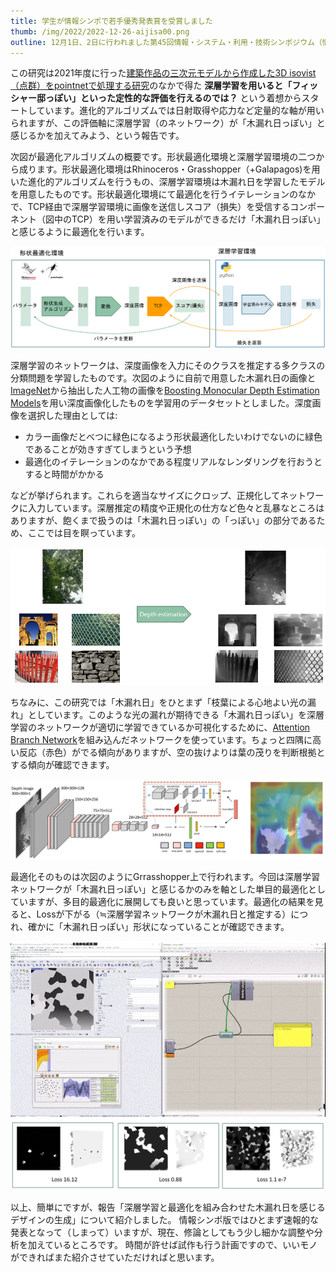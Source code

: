 ```yaml
---
title: 学生が情報シンポで若手優秀発表賞を受賞しました
thumb: /img/2022/2022-12-26-aijisa00.png
outline: 12月1日、2日に行われました第45回情報・システム・利用・技術シンポジウム（情報シンポ）にて、加戸研究室学生（M2の鳥羽くん）による報告「深層学習と最適化を組み合わせた木漏れ日を感じるデザインの生成」が若手優秀発表賞を受賞しました。記念？に簡単にこの研究について紹介したいと思います。
---
```


この研究は2021年度に行った[建築作品の三次元モデルから作成した3D isovist（点群）をpointnetで処理する研究](https://github.com/ail-and-colleagues/pointnet_cla#sidenote)のなかで得た **深層学習を用いると「フィッシャー邸っぽい」といった定性的な評価を行えるのでは？** という着想からスタートしています。進化的アルゴリズムでは日射取得や応力など定量的な軸が用いられますが、この評価軸に深層学習（のネットワーク）が「木漏れ日っぽい」と感じるかを加えてみよう、という報告です。


次図が最適化アルゴリズムの概要です。形状最適化環境と深層学習環境の二つから成ります。形状最適化環境はRhinoceros・Grasshopper（+Galapagos)を用いた進化的アルゴリズムを行うもの、深層学習環境は木漏れ日を学習したモデルを用意したものです。形状最適化環境にて最適化を行うイテレーションのなかで、TCP経由で深層学習環境に画像を送信しスコア（損失）を受信するコンポーネント（図中のTCP）を用い学習済みのモデルができるだけ「木漏れ日っぽい」と感じるように最適化を行います。

![最適化アルゴリズムの概要](../img/2022/2022-12-26-aijisa01.png)

深層学習のネットワークは、深度画像を入力にそのクラスを推定する多クラスの分類問題を学習したものです。次図のように自前で用意した木漏れ日の画像と[ImageNet](https://www.image-net.org/)から抽出した人工物の画像を[Boosting Monocular Depth Estimation Models](http://yaksoy.github.io/highresdepth/)を用い深度画像化したものを学習用のデータセットとしました。深度画像を選択した理由としては:
* カラー画像だとべつに緑色になるよう形状最適化したいわけでないのに緑色であることが効きすぎてしまうという予想
* 最適化のイテレーションのなかである程度リアルなレンダリングを行おうとすると時間がかかる

などが挙げられます。これらを適当なサイズにクロップ、正規化してネットワークに入力しています。深層推定の精度や正規化の仕方など色々と乱暴なところはありますが、飽くまで扱うのは「木漏れ日っぽい」の「っぽい」の部分であるため、ここでは目を瞑っています。

![学習用の深度画像](../img/2022/2022-12-26-aijisa02.png)

ちなみに、この研究では「木漏れ日」をひとまず「枝葉による心地よい光の漏れ」としています。このような光の漏れが期待できる「木漏れ日っぽい」を深層学習のネットワークが適切に学習できているか可視化するために、[Attention Branch Network](https://arxiv.org/abs/1812.10025)を組み込んだネットワークを使っています。ちょっと四隅に高い反応（赤色）がでる傾向がありますが、空の抜けよりは葉の茂りを判断根拠とする傾向が確認できます。

![ABNを組み込んだネットワーク](../img/2022/2022-12-26-aijisa03.png)

最適化そのものは次図のようにGrrasshopper上で行われます。今回は深層学習ネットワークが「木漏れ日っぽい」と感じるかのみを軸とした単目的最適化としていますが、多目的最適化に展開しても良いと思っています。最適化の結果を見ると、Lossが下がる（≒深層学習ネットワークが木漏れ日と推定する）につれ、確かに「木漏れ日っぽい」形状になっていることが確認できます。

![最適化の様子](../img/2022/2022-12-26-aijisa04.gif)
![最適化の結果例](../img/2022/2022-12-26-aijisa05.png)

以上、簡単にですが、報告「深層学習と最適化を組み合わせた木漏れ日を感じるデザインの生成」について紹介しました。
情報シンポ版ではひとまず速報的な発表となって（しまって）いますが、現在、修論としてもう少し細かな調整や分析を加えているところです。
時間が許せば試作も行う計画ですので、いいモノができればまた紹介させていただければと思います。